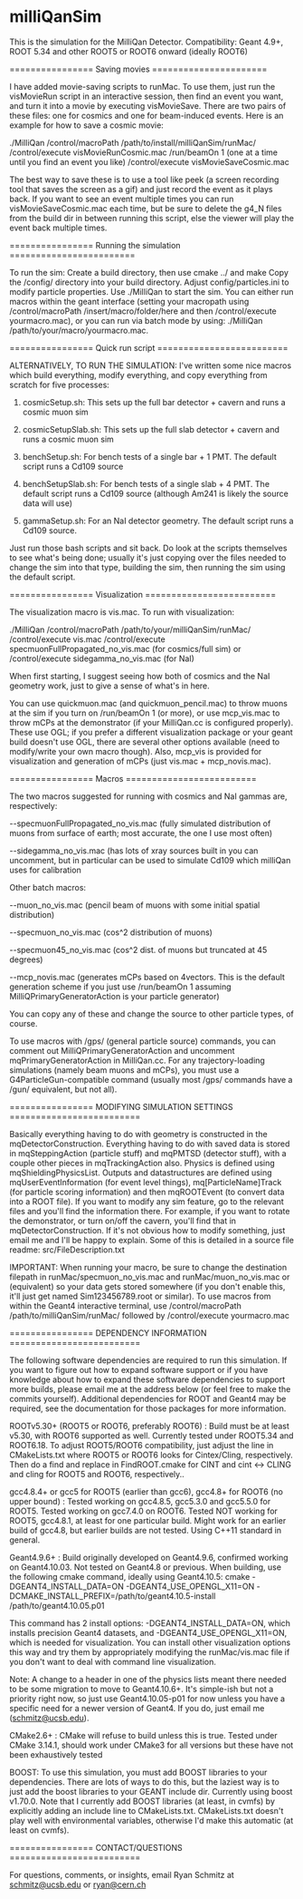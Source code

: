 # milliQanSim

This is the simulation for the MilliQan Detector. Compatibility: Geant 4.9+, ROOT 5.34 and other ROOT5 or ROOT6 onward (ideally ROOT6)

================ Saving movies ======================

I have added movie-saving scripts to runMac. To use them, just run the visMovieRun script in an interactive session, then find an event you want, and turn it into a movie by executing visMovieSave. There are two pairs of these files: one for cosmics and one for beam-induced events. Here is an example for how to save a cosmic movie:

./MilliQan
/control/macroPath /path/to/install/milliQanSim/runMac/
/control/execute visMovieRunCosmic.mac
/run/beamOn 1 (one at a time until you find an event you like)
/control/execute visMovieSaveCosmic.mac

The best way to save these is to use a tool like peek (a screen recording tool that saves the screen as a gif) and just record the event as it plays back. If you want to see an event multiple times you can run visMovieSaveCosmic.mac each time, but be sure to delete the g4_N files from the build dir in between running this script, else the viewer will play the event back multiple times.



================  Running the simulation  ========================

To run the sim:
Create a build directory, then use cmake ../ and make
Copy the /config/ directory into your build directory. Adjust config/particles.ini to modify particle properties.
Use ./MilliQan to start the sim. You can either run macros within the geant interface (setting your macropath using /control/macroPath /insert/macro/folder/here and then /control/execute yourmacro.mac), or you can run via batch mode by using: ./MilliQan /path/to/your/macro/yourmacro.mac.

================  Quick run script  =========================

ALTERNATIVELY, TO RUN THE SIMULATION:
I've written some nice macros which build everything, modify everything, and copy everything from scratch for five processes:

1) cosmicSetup.sh: This sets up the full bar detector + cavern and runs a cosmic muon sim

2) cosmicSetupSlab.sh: This sets up the full slab detector + cavern and runs a cosmic muon sim

3) benchSetup.sh: For bench tests of a single bar + 1 PMT. The default script runs a Cd109 source

4) benchSetupSlab.sh: For bench tests of a single slab + 4 PMT. The default script runs a Cd109 source (although Am241 is likely the source data will use)

4) gammaSetup.sh: For an NaI detector geometry. The default script runs a Cd109 source.

Just run those bash scripts and sit back. Do look at the scripts themselves to see what's being done; usually it's just copying over the files needed to change the sim into that type, building the sim, then running the sim using the default script.

================  Visualization  =========================

The visualization macro is vis.mac. To run with visualization:

./MilliQan
/control/macroPath /path/to/your/milliQanSim/runMac/
/control/execute vis.mac
/control/execute specmuonFullPropagated_no_vis.mac (for cosmics/full sim)
or
/control/execute sidegamma_no_vis.mac (for NaI)

When first starting, I suggest seeing how both of cosmics and the NaI geometry work, just to give a sense of what's in here.

You can use quickmuon.mac (and quickmuon_pencil.mac) to throw muons at the sim if you turn on /run/beamOn 1 (or more), or use mcp_vis.mac to throw mCPs at the demonstrator (if your MilliQan.cc is configured properly). These use OGL; if you prefer a different visualization package or your geant build doesn't use OGL, there are several other options available (need to modify/write your own macro though). Also, mcp_vis is provided for visualization and generation of mCPs (just vis.mac + mcp_novis.mac).

================  Macros  =========================

The two macros suggested for running with cosmics and NaI gammas are, respectively:

--specmuonFullPropagated_no_vis.mac (fully simulated distribution of muons from surface of earth; most accurate, the one I use most often)

--sidegamma_no_vis.mac (has lots of xray sources built in you can uncomment, but in particular can be used to simulate Cd109 which milliQan uses for calibration

Other batch macros:

--muon_no_vis.mac (pencil beam of muons with some initial spatial distribution)

--specmuon_no_vis.mac (cos^2 distribution of muons)

--specmuon45_no_vis.mac (cos^2 dist. of muons but truncated at 45 degrees)

--mcp_novis.mac (generates mCPs based on 4vectors. This is the default generation scheme if you just use /run/beamOn 1 assuming MilliQPrimaryGeneratorAction is your particle generator)

You can copy any of these and change the source to other particle types, of course.

To use macros with /gps/ (general particle source) commands, you can comment out MilliQPrimaryGeneratorAction and uncomment mqPrimaryGeneratorAction in MilliQan.cc. For any trajectory-loading simulations (namely beam muons and mCPs), you must use a G4ParticleGun-compatible command (usually most /gps/ commands have a /gun/ equivalent, but not all).


================  MODIFYING SIMULATION SETTINGS  =========================

Basically everything  having to do with geometry is constructed in the mqDetectorConstruction. Everything having to do with saved data is stored in mqSteppingAction (particle stuff) and mqPMTSD (detector stuff), with a couple other pieces in mqTrackingAction also. Physics is defined using mqShieldingPhysicsList. Outputs and datastructures are defined using mqUserEventInformation (for event level things), mq[ParticleName]Track (for particle scoring information) and then mqROOTEvent (to convert data into a ROOT file). If you want to modify any sim feature, go to the relevant files and you'll find the information there. For example, if you want to rotate the demonstrator, or turn on/off the cavern, you'll find that in mqDetectorConstruction. If it's not obvious how to modify something, just email me and I'll be happy to explain. Some of this is detailed in a source file readme: src/FileDescription.txt 


IMPORTANT: When running your macro, be sure to change the destination filepath in runMac/specmuon_no_vis.mac and runMac/muon_no_vis.mac or (equivalent) so your data gets stored somewhere (if you don't enable this, it'll just get named Sim123456789.root or similar). To use macros from within the Geant4 interactive terminal, use /control/macroPath /path/to/milliQanSim/runMac/ followed by /control/execute yourmacro.mac


================  DEPENDENCY INFORMATION  =========================

The following software dependencies are required to run this simulation. If you want to figure out how to expand software support or if you have knowledge about how to expand these software dependencies to support more builds, please email me at the address below (or feel free to make the commits yourself). Additional dependencies for ROOT and Geant4 may be required, see the documentation for those packages for more information.


ROOTv5.30+ (ROOT5 or ROOT6, preferably ROOT6) : Build must be at least v5.30, with ROOT6 supported as well. Currently tested under ROOT5.34 and ROOT6.18. To adjust ROOT5/ROOT6 compatibility, just adjust the line in CMakeLists.txt where ROOT5 or ROOT6 looks for Cintex/Cling, respectively. Then do a find and replace in FindROOT.cmake for CINT and cint <-> CLING and cling for ROOT5 and ROOT6, respectively..


gcc4.8.4+ or gcc5 for ROOT5 (earlier than gcc6), gcc4.8+ for ROOT6 (no upper bound) : Tested working on gcc4.8.5, gcc5.3.0 and gcc5.5.0 for ROOT5. Tested working on gcc7.4.0 on ROOT6. Tested NOT working for ROOT5, gcc4.8.1, at least for one particular build. Might work for an earlier build of gcc4.8, but earlier builds are not tested. Using C++11 standard in general.

Geant4.9.6+ : Build originally developed on Geant4.9.6, confirmed working on Geant4.10.03. Not tested on Geant4.8 or previous.
When building, use the following cmake command, ideally using Geant4.10.5: cmake -DGEANT4_INSTALL_DATA=ON -DGEANT4_USE_OPENGL_X11=ON -DCMAKE_INSTALL_PREFIX=/path/to/geant4.10.5-install /path/to/geant4.10.05.p01

This command has 2 install options: -DGEANT4_INSTALL_DATA=ON, which installs precision Geant4 datasets, and -DGEANT4_USE_OPENGL_X11=ON, which is needed for visualization. You can install other visualization options this way and try them by appropriately modifying the runMac/vis.mac file if you don't want to deal with command line visualization.

Note: A change to a header in one of the physics lists meant there needed to be some migration to move to Geant4.10.6+. It's simple-ish but not a priority right now, so just use Geant4.10.05-p01 for now unless you have a specific need for a newer version of Geant4. If you do, just email me (schmitz@ucsb.edu).

CMake2.6+ : CMake will refuse to build unless this is true. Tested under CMake 3.14.1, should work under CMake3 for all versions but these have not been exhaustively tested

BOOST: To use this simulation, you must add BOOST libraries to your dependencies. There are lots of ways to do this, but the laziest way is to just add the boost libraries to your GEANT include dir. Currently using boost v1.70.0. Note that I currently add BOOST libraries (at least, in cvmfs) by explicitly adding an include line to CMakeLists.txt. CMakeLists.txt doesn't play well with environmental variables, otherwise I'd make this automatic (at least on cvmfs). 

================  CONTACT/QUESTIONS  =========================

For questions, comments, or insights, email Ryan Schmitz at schmitz@ucsb.edu or ryan@cern.ch
